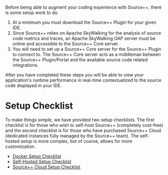 Before being able to augment your coding experience with Source++, there is some setup work to do.

1. At a minimum you must download the Source++ Plugin for your given IDE.
2. Since Source++ relies on Apache SkyWalking for the analysis of source code metrics and traces,
an Apache SkyWalking OAP server must be online and accessible to the Source++ Core server.
3. You will need to set up a Source++ Core server for the Source++ Plugin to connect to. The Source++ Core server acts as a middleman between the Source++ Plugin/Portal and the available source code related integrations.

After you have completed these steps you will be able to view your application's runtime performance in real-time contextualized to the source code displayed in your IDE.

# Setup Checklist

To make things simple, we have provided two setup checklists. The first checklist is for those who wish to self-host Source++ (completely cost-free) and the second checklist is for those who have purchased Source++ Cloud (dedicated instances fully managed by the Source++ team).
The self-hosted setup is more complex, but of course, allows for more customization.

- [Docker Setup Checklist](02c-docker-setup-checklist.md)
- [Self-Hosted Setup Checklist](02a-self-hosted-setup-checklist.md)
- [Source++ Cloud Setup Checklist](02b-source-cloud-setup-checklist.md)
